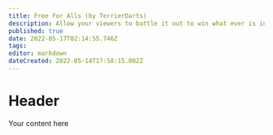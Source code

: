 ```yaml
---
title: Free For Alls (by TerrierDarts)
description: Allow your viewers to battle it out to win what ever is in the pot!
published: true
date: 2022-05-17T02:14:55.746Z
tags: 
editor: markdown
dateCreated: 2022-05-14T17:58:15.082Z
---
```


# Header

Your content here
